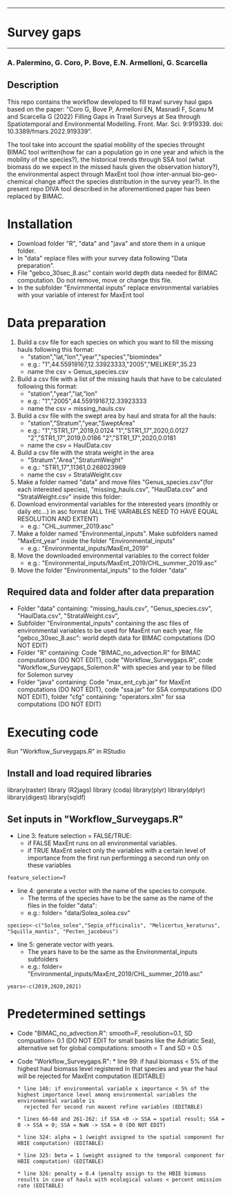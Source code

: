 ***********************
# Survey gaps
***********************
### A. Palermino, G. Coro, P. Bove, E.N. Armelloni, G. Scarcella
## Description
This repo contains the workflow developed to fill trawl survey haul gaps based on the paper: "Coro G, Bove P, Armelloni EN, Masnadi F, Scanu M and Scarcella G (2022) Filling Gaps in Trawl Surveys at Sea through Spatiotemporal and Environmental Modelling. Front. Mar. Sci. 9:919339. doi: 10.3389/fmars.2022.919339". 

The tool take into account the spatial mobility of the species throught BIMAC tool written(how far can a population go in one year and which is the mobility of the species?), the historical trends through SSA tool (what biomass do we expect in the missed hauls given the observation history?), the environmental aspect through MaxEnt tool (how inter-annual bio-geo-chemical change affect the species distribution in the survey year?). In the present repo DIVA tool described in he aforementioned paper has been replaced by BIMAC.

# Installation
* Download folder "R", "data" and "java" and store them in a unique folder.
* In "data" replace files with your survey data following "Data preparation".
* File "gebco_30sec_8.asc" contain world depth data needed for BIMAC computation. Do not remove, move or change this file.
* In the subfolder "Envirnmental inputs" replace environmental variables with your variable of interest for MaxEnt tool

# Data preparation
1) Build a csv file for each species on which you want to fill the missing hauls following this format:
      * "station","lat,"lon","year","species","biomindex"
      * e.g.: "1",44.55919167,12.33923333,"2005","MELIKER",35.23
      * name the csv = Genus_species.csv
2) Build a csv file with a list of the missing hauls that have to be calculated following this format:
      * "station","year","lat,"lon"
      * e.g.: "1","2005",44.55919167,12.33923333
      * name the csv = missing_hauls.csv
3) Build a csv file with the swept area by haul and strata for all the hauls: 
      * "station","Stratum","year,"SweptArea"
      * e.g.: "1","STR1_17",2019,0.0124
            "1","STR1_17",2020,0.0127
            "2","STR1_17",2019,0.0186
            "2","STR1_17",2020,0.0181
      * name the csv = HaulData.csv
4) Build a csv file with the strata weight in the area
      * "Stratum","Area","StratumWeight"
      * e.g.: "STR1_17",11361,0.268023969
      * name the csv = StrataWeight.csv
5) Make a folder named "data" and move files "Genus_species.csv"(for each interested species), "missing_hauls.csv", "HaulData.csv" and "StrataWeight.csv" inside this folder:
6) Download environmental variables for the interested years (monthly or daily etc...) in asc format (ALL THE VARIABLES NEED TO HAVE EQUAL RESOLUTION AND EXTENT)
      * e.g.: "CHL_summer_2019.asc"
7) Make a folder named "Environmental_inputs". Make subfolders named "MaxEnt_year" inside the folder "Environmental_inputs"
      * e.g.: "Environmental_inputs/MaxEnt_2019"
8) Move the downloaded environmental variables to the correct folder
      * e.g.: "Environmental_inputs/MaxEnt_2019/CHL_summer_2019.asc"
9) Move the folder "Environmental_inputs" to the folder "data"

## Required data and folder after data preparation
* Folder "data" containing: "missing_hauls.csv", "Genus_species.csv", "HaulData.csv", "StrataWeight.csv",
* Subfolder "Environmental_inputs" containing the asc files of environmental variables to be used for MaxEnt run each year, file "gebco_30sec_8.asc": world depth data for BIMAC computations (DO NOT EDIT)
* Folder "R" containing: Code "BIMAC_no_advection.R" for BIMAC computations (DO NOT EDIT), code "Workflow_Surveygaps.R", code "Workflow_Surveygaps_Solemon.R" with species and year to be filled for Solemon survey
* Folder "java" containing: Code "max_ent_cyb.jar" for MaxEnt computations (DO NOT EDIT), code "ssa.jar" for SSA computations (DO NOT EDIT), folder "cfg" containing: "operators.xlm" for ssa computations (DO NOT EDIT)

# Executing code
Run "Workflow_Surveygaps.R" in RStudio

## Install and load required libraries
library(raster)
library (R2jags)
library (coda)
library(plyr)
library(dplyr)
library(digest)
library(sqldf)

## Set inputs in "Workflow_Surveygaps.R"
* Line 3: feature selection = FALSE/TRUE:
  * if FALSE MaxEnt runs on all environmental variables. 
  * if TRUE MaxEnt select only the variables with a certain level of importance from the first run performingg a second run only on these variables
```
feature_selection=T
```
* line 4: generate a vector with the name of the species to compute.
  * The terms of the species have to be the same as the name of the files in the folder "data":
  * e.g.: folder= "data/Solea_solea.csv"
```
species<-c("Solea_solea","Sepia_officinalis", "Melicertus_keraturus", "Squilla_mantis", "Pecten_jacobeus") 
```
* line 5: generate vector with years.
  * The years have to be the same as the Environmental_inputs subfolders
  * e.g.: folder= "Environmental_inputs/MaxEnt_2019/CHL_summer_2019.asc"
```
years<-c(2019,2020,2021) 
```
# Predetermined settings
* Code "BIMAC_no_advection.R": smooth=F, resolution=0.1, SD compuation= 0.1 (DO NOT EDIT for small basins like the Adriatic Sea), alternative set for global computations: smooth = T and SD = 0.5

* Code "Workflow_Surveygaps.R": 
      * line 99: if haul biomass < 5% of the highest haul biomass level registered in that species and year the haul will be rejected for MaxEnt computation (EDITABLE)
   
      * line 146: if environmental variable x importance < 5% of the highest importance level among environmental variables the environmental variable is 
        rejected for second run maxent refine variables (EDITABLE)
   
      * lines 66-68 and 261-262: if SSA <0 -> SSA = spatial result; SSA = 0 -> SSA = 0; SSA = NaN -> SSA = 0 (DO NOT EDIT)
   
      * line 324: alpha = 1 (weight assigned to the spatial component for HBIE computation) (EDITABLE)
   
      * line 325: beta = 1 (weight assigned to the temporal component for HBIE computation) (EDITABLE)
   
      * line 326: penalty = 0.4 (penalty assign to the HBIE biomass results in case of hauls with ecological values < percent omission rate (EDITABLE)


